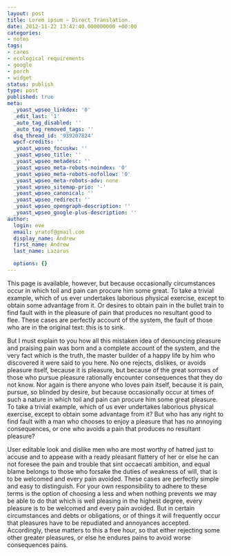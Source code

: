 ```yaml
---
layout: post
title: Lorem ipsum ~ Direct Translation.
date: 2012-11-22 13:42:40.000000000 +00:00
categories:
- notes
tags:
- cares
- ecological requirements
- google
- porch
- widget
status: publish
type: post
published: true
meta:
  _yoast_wpseo_linkdex: '0'
  _edit_last: '1'
  _auto_tag_disabled: ''
  _auto_tag_removed_tags: ''
  dsq_thread_id: '939207824'
  wpcf-credits: ''
  _yoast_wpseo_focuskw: ''
  _yoast_wpseo_title: ''
  _yoast_wpseo_metadesc: ''
  _yoast_wpseo_meta-robots-noindex: '0'
  _yoast_wpseo_meta-robots-nofollow: '0'
  _yoast_wpseo_meta-robots-adv: none
  _yoast_wpseo_sitemap-prio: '-'
  _yoast_wpseo_canonical: ''
  _yoast_wpseo_redirect: ''
  _yoast_wpseo_opengraph-description: ''
  _yoast_wpseo_google-plus-description: ''
author:
  login: eve
  email: yratof@gmail.com
  display_name: Andrew
  first_name: Andrew
  last_name: Lazarus

  options: {}
---
```

<p>This page is available, however, but because occasionally circumstances occur in which toil and pain can procure him some great. To take a trivial example, which of us ever undertakes laborious physical exercise, except to obtain some advantage from it. Or desires to obtain pain in the bullet train to find fault with in the pleasure of pain that produces no resultant good to flee. These cases are perfectly account of the system, the fault of those who are in the original text: this is to sink.</p>
<p>But I must explain to you how all this mistaken idea of ​​denouncing pleasure and praising pain was born and a complete account of the system, and the very fact which is the truth, the master builder of a happy life by him who discovered it were said to you here. No one rejects, dislikes, or avoids pleasure itself, because it is pleasure, but because of the great sorrows of those who pursue pleasure rationally encounter consequences that they do not know. Nor again is there anyone who loves pain itself, because it is pain, pursue, so blinded by desire, but because occasionally occur at times of such a nature in which toil and pain can procure him some great pleasure. To take a trivial example, which of us ever undertakes laborious physical exercise, except to obtain some advantage from it? But who has any right to find fault with a man who chooses to enjoy a pleasure that has no annoying consequences, or one who avoids a pain that produces no resultant pleasure?</p>
<p>User editable look and dislike men who are most worthy of hatred just to accuse and to appease with a ready pleasant flattery of her or else he can not foresee the pain and trouble that sint occaecati ambition, and equal blame belongs to those who forsake the duties of weakness of will, that is to be welcomed and every pain avoided. These cases are perfectly simple and easy to distinguish. For your own responsibility to adhere to these terms is the option of choosing a less and when nothing prevents we may be able to do that which is well pleasing in the highest degree, every pleasure is to be welcomed and every pain avoided. But in certain circumstances and debts or obligations, or of things it will frequently occur that pleasures have to be repudiated and annoyances accepted. Accordingly, these matters to this a free hour, so that either rejecting some other greater pleasures, or else he endures pains to avoid worse consequences pains.</p>
